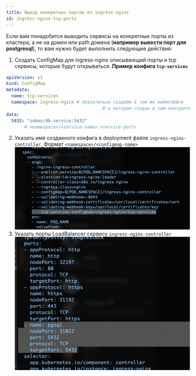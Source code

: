 ```yaml
---
title: Вывод конкретных портов из ingress-nginx
id: ingress-nginx-tcp-ports
---
```


Если вам понадобится выводить сервисы на конкретные порты из кластера, а не на домен или path домена (**например вывести порт для postgresql**), то вам нужно будет выполнить следующие действия:

1. Создать ConfigMap для ingress-nginx описывающий порты и tcp сервисы, которые будут открываться.
**Пример конфига `tcp-services`** 
```yaml
apiVersion: v1
kind: ConfigMap
metadata:
  name: tcp-services
  namespace: ingress-nginx # обязательно создаём в том же неймспейсе
              						 # в котором создан и сам контроллер  
data:
  5432: "sobes/db-service:5432"
       # <namespace>/<service-name>:<service-port>
```
2. Указать имя созданного конфига в deployment файле `ingress-nginx-controller`.
	Формат `<namespace>/<configmap-name>` ![ingress-nginx-conf-example](./img/ingress-nginx-conf-example.png)
3. Указать порты LoadBalancer сервису `ingress-nginx-controller` 
	![ingress-nginx-conf-example-2](./img/ingress-nginx-conf-example-2.png)